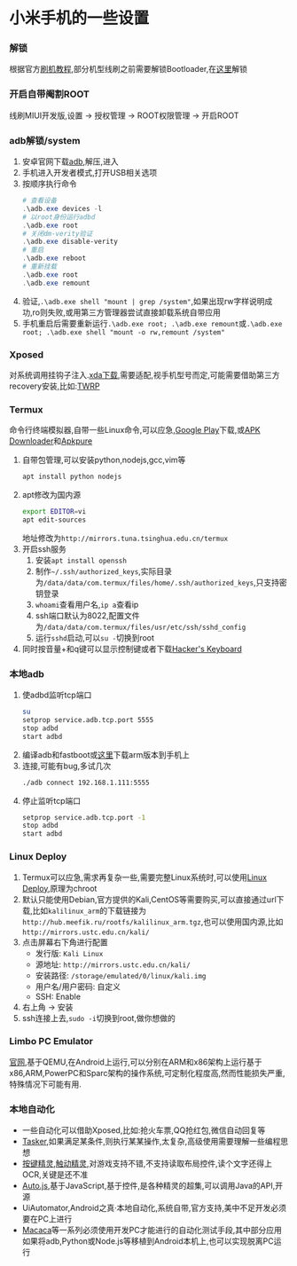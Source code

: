 # 小米手机的一些设置
### 解锁
根据官方[刷机教程](http://www.miui.com/shuaji-393.html),部分机型线刷之前需要解锁Bootloader,在[这里](http://www.miui.com/unlock/)解锁
### 开启自带阉割ROOT
线刷MIUI开发版,设置 -> 授权管理 -> ROOT权限管理 -> 开启ROOT
### adb解锁/system
1. 安卓官网下载[adb](https://developer.android.com/studio/releases/platform-tools.html),解压,进入
2. 手机进入开发者模式,打开USB相关选项
3. 按顺序执行命令
    ```powershell
    # 查看设备
    .\adb.exe devices -l
    # 以root身份运行adbd
    .\adb.exe root
    # 关闭dm-verity验证
    .\adb.exe disable-verity
    # 重启
    .\adb.exe reboot
    # 重新挂载
    .\adb.exe root
    .\adb.exe remount
    ```
4. 验证,`.\adb.exe shell "mount | grep /system"`,如果出现rw字样说明成功,ro则失败,或用第三方管理器尝试直接卸载系统自带应用
5. 手机重启后需要重新运行`.\adb.exe root; .\adb.exe remount`或`.\adb.exe root; .\adb.exe shell "mount -o rw,remount /system"`
### Xposed
对系统调用挂钩子注入.[xda下载](https://forum.xda-developers.com/showthread.php?t=3034811),需要适配,视手机型号而定,可能需要借助第三方recovery安装,比如:[TWRP](https://twrp.me/Devices/Xiaomi/)
### Termux
命令行终端模拟器,自带一些Linux命令,可以应急,[Google Play](https://play.google.com/store/apps/details?id=com.termux)下载,或[APK Downloader](https://apps.evozi.com/apk-downloader/?id=com.termux)和[Apkpure](https://apkpure.com/cn/termux/com.termux)
1. 自带包管理,可以安装python,nodejs,gcc,vim等
    ```bash
    apt install python nodejs
    ```
2. apt修改为国内源
    ```bash
    export EDITOR=vi
    apt edit-sources
    ```
    地址修改为`http://mirrors.tuna.tsinghua.edu.cn/termux`
3. 开启ssh服务
    1. 安装`apt install openssh`
    2. 制作`~/.ssh/authorized_keys`,实际目录为`/data/data/com.termux/files/home/.ssh/authorized_keys`,只支持密钥登录
    3. `whoami`查看用户名,`ip a`查看ip
    4. ssh端口默认为8022,配置文件为`/data/data/com.termux/files/usr/etc/ssh/sshd_config`
    5. 运行`sshd`启动,可以`su -`切换到root
4. 同时按音量+和q键可以显示控制键或者下载[Hacker's Keyboard](https://play.google.com/store/apps/details?id=org.pocketworkstation.pckeyboard)
### 本地adb
1. 使adbd监听tcp端口
    ```bash
    su
    setprop service.adb.tcp.port 5555
    stop adbd
    start adbd
    ```
2. 编译adb和fastboot或[这里](https://github.com/Magisk-Modules-Repo/adb-Installer/tree/master/bin)下载arm版本到手机上
3. 连接,可能有bug,多试几次
    ```bash
    ./adb connect 192.168.1.111:5555
    ```
4. 停止监听tcp端口
    ```bash
    setprop service.adb.tcp.port -1
    stop adbd
    start adbd
    ```
### Linux Deploy
1. Termux可以应急,需求再复杂一些,需要完整Linux系统时,可以使用[Linux Deploy](https://play.google.com/store/apps/details?id=ru.meefik.linuxdeploy),原理为chroot
2. 默认只能使用Debian,官方提供的Kali,CentOS等需要购买,可以直接通过url下载,比如`kalilinux_arm`的下载链接为`http://hub.meefik.ru/rootfs/kalilinux_arm.tgz`,也可以使用国内源,比如`http://mirrors.ustc.edu.cn/kali/`
3. 点击屏幕右下角进行配置
    * 发行版: `Kali Linux`
    * 源地址: `http://mirrors.ustc.edu.cn/kali/`
    * 安装路径: `/storage/emulated/0/linux/kali.img`
    * 用户名/用户密码: 自定义
    * SSH: Enable
4. 右上角 -> 安装
5. ssh连接上去,`sudo -i`切换到root,做你想做的
### Limbo PC Emulator
[官网](https://limboemulator.weebly.com/),基于QEMU,在Android上运行,可以分别在ARM和x86架构上运行基于x86,ARM,PowerPC和Sparc架构的操作系统,可定制化程度高,然而性能损失严重,特殊情况下可能有用.
### 本地自动化
* 一些自动化可以借助Xposed,比如:抢火车票,QQ抢红包,微信自动回复等
* [Tasker](https://play.google.com/store/apps/details?id=net.dinglisch.android.taskerm),如果满足某条件,则执行某某操作,太复杂,高级使用需要理解一些编程思想
* [按键精灵](http://www.mobileanjian.com/),[触动精灵](http://www.touchsprite.com/),对游戏支持不错,不支持读取布局控件,读个文字还得上OCR,关键是还不准
* [Auto.js](https://github.com/hyb1996/Auto.js),基于JavaScript,基于控件,是各种精灵的超集,可以调用Java的API,开源
* UiAutomator,Android之真·本地自动化,系统自带,官方支持,美中不足开发必须要在PC上进行
* [Macaca](https://macacajs.github.io/)等一系列必须使用开发PC才能进行的自动化测试手段,其中部分应用如果将adb,Python或Node.js等移植到Android本机上,也可以实现脱离PC运行